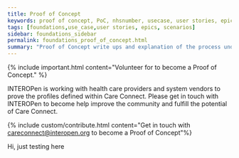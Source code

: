 ```yaml
---
title: Proof of Concept
keywords: proof of concept, PoC, nhsnumber, usecase, user stories, epics, scenarios
tags: [foundations,use_case,user stories, epics, scenarios]
sidebar: foundations_sidebar
permalink: foundations_proof_of_concept.html
summary: "Proof of Concept write ups and explanation of the process undertaken to adopt Care Connect profiles"
---
```


{% include important.html content="Volunteer for to become a Proof of Concept." %}

INTEROPen is working with health care providers and system vendors to prove the profiles defined within Care Connect. Please get in touch with INTEROPen to become help improve the community and fulfill the potential of Care Connect.

{% include custom/contribute.html content="Get in touch with careconnect@interopen.org to become a Proof of Concept"%}

Hi, just testing here
